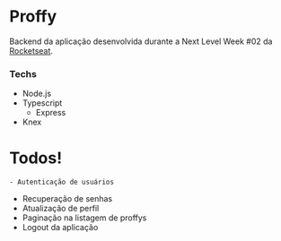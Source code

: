 # Proffy

Backend da aplicação desenvolvida durante a Next Level Week #02 da [Rocketseat](https://rocketseat.com.br/).

### Techs
  - Node.js
  - Typescript
	- Express
  - Knex

# Todos!
	- Autenticação de usuários
  - Recuperação de senhas
  - Atualização de perfil
  - Paginação na listagem de proffys
  - Logout da aplicação